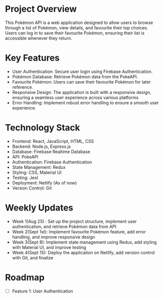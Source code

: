 # Project Overview

This Pokémon API is a web application designed to allow users to browse through a list of Pokémon, view details, and favourite their top choices. Users can log in to save their favourite Pokémon, ensuring their list is accessible whenever they return. 

# Key Features

- User Authentication: Secure user login using Firebase Authentication. 
- Pokémon Database: Retrieve Pokémon data from the PokeAPI.
- Favourite Pokémon: Users can save their favourite Pokémon for later reference.
- Responsive Design: The application is built with a responsive design, ensuring a seamless user experience across various platforms
- Error Handling: Implement robust error handling to ensure a smooth user experience.

# Technology Stack
- Frontend: React, JavaScript, HTML, CSS
- Backend: Node.js, Express.js
- Database: Firebase Realtime Database
- API: PokeAPI
- Authentication: Firebase Authentication
- State Management: Redux
- Styling: CSS, Material UI
- Testing: Jest
- Deployment: Netlify (As of now)
- Version Control: Git

# Weekly Updates
- Week 1(Aug 25) : Set up the project structure, implement user authentication, and retrieve Pokémon data from API
- Week 2(Sept 1st): Implement favourite Pokémon feature, add error handling, and improve responsive design
- Week 3(Sept 8): Implement state management using Redux, add styling with Material UI, and improve testing
- Week 4(Sept 15): Deploy the application on Netlify, add version control with Git, and finalize

# Roadmap
- [ ] Feature 1: User Authentication